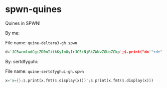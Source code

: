 # spwn-quines
Quines in SPWN!

By me:

File name: `quine-deltara3-gh.spwn`
```rust
d='JC5wcmludCgiZD0nIitkKyInOyIrJC5iNjRkZWNvZGUoZCkp';$.print("d='"+d+"';"+$.b64decode(d))
```
By: sertdfyguhi:

File name: `quine-sertdfyghui-gh.spwn`
```rust
x='x={};$.print(x.fmt($.display(x)))';$.print(x.fmt($.display(x)))
```

